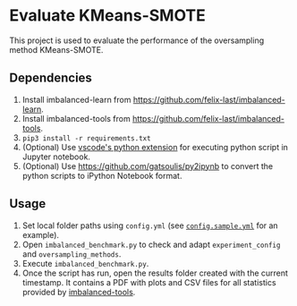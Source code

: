 # Evaluate KMeans-SMOTE
This project is used to evaluate the performance of the oversampling method KMeans-SMOTE.

## Dependencies

1. Install imbalanced-learn from https://github.com/felix-last/imbalanced-learn.
2. Install imbalanced-tools from https://github.com/felix-last/imbalanced-tools.
3. `pip3 install -r requirements.txt`
3. (Optional) Use [vscode's python extension](https://github.com/DonJayamanne/pythonVSCode) for executing python script in Jupyter notebook.
4. (Optional) Use https://github.com/gatsoulis/py2ipynb to convert the python scripts to iPython Notebook format.

## Usage
1. Set local folder paths using `config.yml` (see [`config.sample.yml`](config.sample.yml) for an example).
2. Open `imbalanced_benchmark.py` to check and adapt `experiment_config` and `oversampling_methods`.
3. Execute `imbalanced_benchmark.py`.
4. Once the script has run, open the results folder created with the current timestamp. It contains a PDF with plots and CSV files for all statistics provided by [imbalanced-tools](https://github.com/felix-last/imbalanced-tools).

